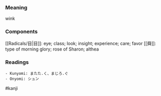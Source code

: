 ### Meaning

wink

### Components

[[Radicals/目|目]]: eye; class; look; insight; experience; care; favor [[舜]]: type of morning glory; rose of Sharon; althea

### Readings

```
- Kunyomi: またた.く、まじろ.ぐ
- Onyomi: シュン
```

#kanji